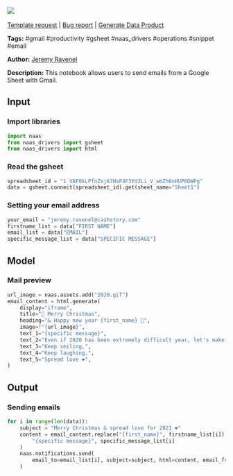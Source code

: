 <a href="https://app.naas.ai/user-redirect/naas/downloader?url=https://raw.githubusercontent.com/jupyter-naas/awesome-notebooks/master/Gmail/Gmail_Send_emails_from_Gsheet_specific.ipynb" target="_parent"><img src="https://naasai-public.s3.eu-west-3.amazonaws.com/open_in_naas.svg"/></a><br><br><a href="https://github.com/jupyter-naas/awesome-notebooks/issues/new?assignees=&labels=&template=template-request.md&title=Tool+-+Action+of+the+notebook+">Template request</a> | <a href="https://github.com/jupyter-naas/awesome-notebooks/issues/new?assignees=&labels=bug&template=bug_report.md&title=Gmail+-+Send+emails+from+Gsheet+specific:+Error+short+description">Bug report</a> | <a href="https://app.naas.ai/user-redirect/naas/downloader?url=https://raw.githubusercontent.com/jupyter-naas/awesome-notebooks/master/Naas/Naas_Start_data_product.ipynb" target="_parent">Generate Data Product</a>

**Tags:** #gmail #productivity #gsheet #naas_drivers #operations #snippet #email

**Author:** [Jeremy Ravenel](https://www.linkedin.com/in/ACoAAAJHE7sB5OxuKHuzguZ9L6lfDHqw--cdnJg/)

**Description:** This notebook allows users to send emails from a Google Sheet with Gmail.

## Input

### Import libraries


```python
import naas
from naas_drivers import gsheet
from naas_drivers import html
```

### Read the gsheet


```python
spreadsheet_id = "1_VAF0kLPfnZxjA7HsF4F3YdZLi_V_wmZh0nHUP6DWPg"
data = gsheet.connect(spreadsheet_id).get(sheet_name="Sheet1")
```

### Setting your email address


```python
your_email = "jeremy.ravenel@cashstory.com"
firstname_list = data["FIRST NAME"]
email_list = data["EMAIL"]
specific_message_list = data["SPECIFIC MESSAGE"]
```

## Model

### Mail preview


```python
url_image = naas.assets.add("2020.gif")
email_content = html.generate(
    display="iframe",
    title="🎅 Merry Christmas",
    heading="& Happy new year {first_name} 🍾",
    image=f"{url_image}",
    text_1="{specific message}",
    text_2="Even if 2020 has been extremely difficult year, let's make 2021 better!",
    text_3="Keep smiling,",
    text_4="Keep laughing,",
    text_5="Spread love ❤️",
)
```

## Output

### Sending emails


```python
for i in range(len(data)):
    subject = "Merry Christmas & spread love for 2021 ❤️"
    content = email_content.replace("{first_name}", firstname_list[i]).replace(
        "{specific message}", specific_message_list[i]
    )
    naas.notifications.send(
        email_to=email_list[i], subject=subject, html=content, email_from=your_email
    )
```
